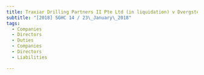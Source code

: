 ```yaml
---
title: Traxiar Drilling Partners II Pte Ltd (in liquidation) v Dvergsten, Dag Oivind 
subtitle: "[2018] SGHC 14 / 23\_January\_2018"
tags:
  - Companies
  - Directors
  - Duties
  - Companies
  - Directors
  - Liabilities

---
```


